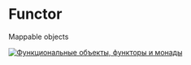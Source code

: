 # Functor
Mappable objects

[![Функциональные объекты, функторы и монады](https://img.youtube.com/vi/3Z7f0Gi8pxw/0.jpg)](https://www.youtube.com/watch?v=3Z7f0Gi8pxw)
